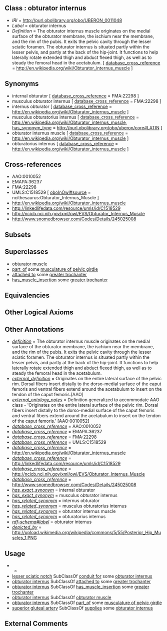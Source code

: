 
## Class : obturator internus

 * *IRI* = http://purl.obolibrary.org/obo/UBERON_0011048
 * *Label* = obturator internus
 * *Definition* = The obturator internus muscle originates on the medial surface of the obturator membrane, the ischium near the membrane, and the rim of the pubis. It exits the pelvic cavity through the lesser sciatic foramen. The obturator internus is situated partly within the lesser pelvis, and partly at the back of the hip-joint. It functions to help laterally rotate extended thigh and abduct flexed thigh, as well as to steady the femoral head in the acetabulum. [ [database_cross_reference](../../ef/oboInOwl#hasDbXref.md) = http://en.wikipedia.org/wiki/Obturator_internus_muscle ]

## Synonyms

 * internal obturator [ [database_cross_reference](../../ef/oboInOwl#hasDbXref.md) = FMA:22298 ]
 * musculus obturator internus [ [database_cross_reference](../../ef/oboInOwl#hasDbXref.md) = FMA:22298 ]
 * internus obturator [ [database_cross_reference](../../ef/oboInOwl#hasDbXref.md) = http://en.wikipedia.org/wiki/Obturator_internus_muscle ]
 * musculus obturatorius internus [ [database_cross_reference](../../ef/oboInOwl#hasDbXref.md) = http://en.wikipedia.org/wiki/Obturator_internus_muscle, [has_synonym_type](../../pe/oboInOwl#hasSynonymType.md) = http://purl.obolibrary.org/obo/uberon/core#LATIN ]
 * obturator internus muscle [ [database_cross_reference](../../ef/oboInOwl#hasDbXref.md) = http://en.wikipedia.org/wiki/Obturator_internus_muscle ]
 * obturatorius internus [ [database_cross_reference](../../ef/oboInOwl#hasDbXref.md) = http://en.wikipedia.org/wiki/Obturator_internus_muscle ]

## Cross-references

 * AAO:0010052
 * EMAPA:36237
 * FMA:22298
 * UMLS:C1518529 [ [oboInOwl#source](../../ce/oboInOwl#source.md) = ncithesaurus:Obturator_Internus_Muscle ]
 * http://en.wikipedia.org/wiki/Obturator_internus_muscle
 * http://linkedlifedata.com/resource/umls/id/C1518529
 * http://ncicb.nci.nih.gov/xml/owl/EVS/Obturator_Internus_Muscle
 * http://www.snomedbrowser.com/Codes/Details/245025008

## Subsets


## Superclasses

 * [obturator muscle](../../UBERON/43/UBERON_0011043.md)
 * [part_of](../../BFO/50/BFO_0000050.md) some [musculature of pelvic girdle](../../UBERON/70/UBERON_0004470.md)
 * [attached to](../../RO/71/RO_0002371.md) some [greater trochanter](../../UBERON/03/UBERON_0002503.md)
 * [has_muscle_insertion](../../RO/73/RO_0002373.md) some [greater trochanter](../../UBERON/03/UBERON_0002503.md)

## Equivalencies


## Other Logical Axioms


## Other Annotations

 * *[definition](../../IAO/15/IAO_0000115.md)* = The obturator internus muscle originates on the medial surface of the obturator membrane, the ischium near the membrane, and the rim of the pubis. It exits the pelvic cavity through the lesser sciatic foramen. The obturator internus is situated partly within the lesser pelvis, and partly at the back of the hip-joint. It functions to help laterally rotate extended thigh and abduct flexed thigh, as well as to steady the femoral head in the acetabulum.
 * *[external_definition](../../UBPROP/01/UBPROP_0000001.md)* = Originates on the entire lateral surface of the pelvic rim. Dorsal fibers insert distally to the dorso-medial surface of the caput femoris and ventral fibers extend around the acetabulum to insert on the tendon of the caput femoris.[AAO]
 * *[external_ontology_notes](../../UBPROP/12/UBPROP_0000012.md)* = Definition generalized to accommodate AAO class - 'Originates on the entire lateral surface of the pelvic rim. Dorsal fibers insert distally to the dorso-medial surface of the caput femoris and ventral fibers extend around the acetabulum to insert on the tendon of the caput femoris.' [AAO:0010052]
 * *[database_cross_reference](../../ef/oboInOwl#hasDbXref.md)* = AAO:0010052
 * *[database_cross_reference](../../ef/oboInOwl#hasDbXref.md)* = EMAPA:36237
 * *[database_cross_reference](../../ef/oboInOwl#hasDbXref.md)* = FMA:22298
 * *[database_cross_reference](../../ef/oboInOwl#hasDbXref.md)* = UMLS:C1518529
 * *[database_cross_reference](../../ef/oboInOwl#hasDbXref.md)* = http://en.wikipedia.org/wiki/Obturator_internus_muscle
 * *[database_cross_reference](../../ef/oboInOwl#hasDbXref.md)* = http://linkedlifedata.com/resource/umls/id/C1518529
 * *[database_cross_reference](../../ef/oboInOwl#hasDbXref.md)* = http://ncicb.nci.nih.gov/xml/owl/EVS/Obturator_Internus_Muscle
 * *[database_cross_reference](../../ef/oboInOwl#hasDbXref.md)* = http://www.snomedbrowser.com/Codes/Details/245025008
 * *[has_exact_synonym](../../ym/oboInOwl#hasExactSynonym.md)* = internal obturator
 * *[has_exact_synonym](../../ym/oboInOwl#hasExactSynonym.md)* = musculus obturator internus
 * *[has_related_synonym](../../ym/oboInOwl#hasRelatedSynonym.md)* = internus obturator
 * *[has_related_synonym](../../ym/oboInOwl#hasRelatedSynonym.md)* = musculus obturatorius internus
 * *[has_related_synonym](../../ym/oboInOwl#hasRelatedSynonym.md)* = obturator internus muscle
 * *[has_related_synonym](../../ym/oboInOwl#hasRelatedSynonym.md)* = obturatorius internus
 * *[rdf-schema#label](../../el/rdf-schema#label.md)* = obturator internus
 * *[depicted_by](../../depicted/by/depicted_by.md)* = http://upload.wikimedia.org/wikipedia/commons/5/55/Posterior_Hip_Muscles_1.PNG

## Usage

 * -
 * [lesser sciatic notch](../../UBERON/36/UBERON_0014436.md) SubClassOf [conduit for](../../core#conduit/or/core#conduit_for.md) some [obturator internus](../../UBERON/48/UBERON_0011048.md)
 * [obturator internus](../../UBERON/48/UBERON_0011048.md) SubClassOf [attached to](../../RO/71/RO_0002371.md) some [greater trochanter](../../UBERON/03/UBERON_0002503.md)
 * [obturator internus](../../UBERON/48/UBERON_0011048.md) SubClassOf [has_muscle_insertion](../../RO/73/RO_0002373.md) some [greater trochanter](../../UBERON/03/UBERON_0002503.md)
 * [obturator internus](../../UBERON/48/UBERON_0011048.md) SubClassOf [obturator muscle](../../UBERON/43/UBERON_0011043.md)
 * [obturator internus](../../UBERON/48/UBERON_0011048.md) SubClassOf [part_of](../../BFO/50/BFO_0000050.md) some [musculature of pelvic girdle](../../UBERON/70/UBERON_0004470.md)
 * [superior gluteal artery](../../UBERON/15/UBERON_0001315.md) SubClassOf [supplies](../../RO/78/RO_0002178.md) some [obturator internus](../../UBERON/48/UBERON_0011048.md)

## External Comments

